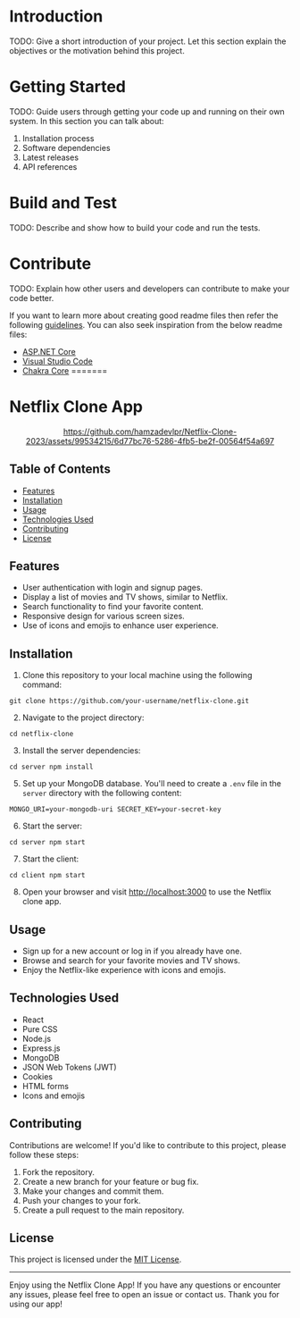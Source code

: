 
# Introduction 
TODO: Give a short introduction of your project. Let this section explain the objectives or the motivation behind this project. 

# Getting Started
TODO: Guide users through getting your code up and running on their own system. In this section you can talk about:
1.	Installation process
2.	Software dependencies
3.	Latest releases
4.	API references

# Build and Test
TODO: Describe and show how to build your code and run the tests. 

# Contribute
TODO: Explain how other users and developers can contribute to make your code better. 

If you want to learn more about creating good readme files then refer the following [guidelines](https://docs.microsoft.com/en-us/azure/devops/repos/git/create-a-readme?view=azure-devops). You can also seek inspiration from the below readme files:
- [ASP.NET Core](https://github.com/aspnet/Home)
- [Visual Studio Code](https://github.com/Microsoft/vscode)
- [Chakra Core](https://github.com/Microsoft/ChakraCore)
=======
# Netflix Clone App

<div align="center">



https://github.com/hamzadevlpr/Netflix-Clone-2023/assets/99534215/6d77bc76-5286-4fb5-be2f-00564f54a697



</div>

## Table of Contents

- [Features](#features)
- [Installation](#installation)
- [Usage](#usage)
- [Technologies Used](#technologies-used)
- [Contributing](#contributing)
- [License](#license)

## Features

- User authentication with login and signup pages.
- Display a list of movies and TV shows, similar to Netflix.
- Search functionality to find your favorite content.
- Responsive design for various screen sizes.
- Use of icons and emojis to enhance user experience.

## Installation

1. Clone this repository to your local machine using the following command:

``git clone https://github.com/your-username/netflix-clone.git``

2. Navigate to the project directory:

``cd netflix-clone``

3. Install the server dependencies:

``cd server
npm install``

5. Set up your MongoDB database. You'll need to create a `.env` file in the `server` directory with the following content:

``MONGO_URI=your-mongodb-uri
SECRET_KEY=your-secret-key``

6. Start the server:

``cd server
npm start``

7. Start the client:

``cd client
npm start``

8. Open your browser and visit [http://localhost:3000](http://localhost:3000) to use the Netflix clone app.

## Usage

- Sign up for a new account or log in if you already have one.
- Browse and search for your favorite movies and TV shows.
- Enjoy the Netflix-like experience with icons and emojis.

## Technologies Used

- React
- Pure CSS
- Node.js
- Express.js
- MongoDB
- JSON Web Tokens (JWT)
- Cookies
- HTML forms
- Icons and emojis

## Contributing

Contributions are welcome! If you'd like to contribute to this project, please follow these steps:

1. Fork the repository.
2. Create a new branch for your feature or bug fix.
3. Make your changes and commit them.
4. Push your changes to your fork.
5. Create a pull request to the main repository.

## License

This project is licensed under the [MIT License](LICENSE).

---

Enjoy using the Netflix Clone App! If you have any questions or encounter any issues, please feel free to open an issue or contact us. Thank you for using our app!

